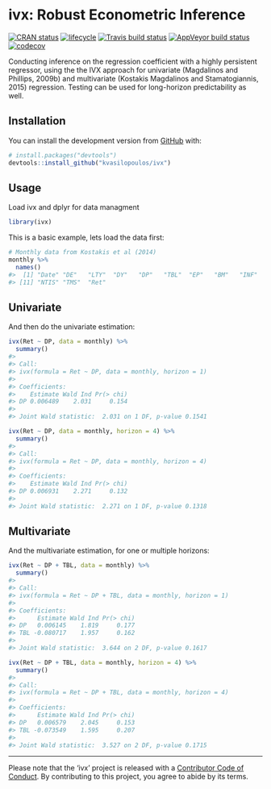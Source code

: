 
# ivx: Robust Econometric Inference

[![CRAN
status](https://www.r-pkg.org/badges/version/ivx)](https://cran.r-project.org/package=ivx)
[![lifecycle](https://img.shields.io/badge/lifecycle-experimental-orange.svg)](https://www.tidyverse.org/lifecycle/#experimental)
[![Travis build
status](https://travis-ci.org/kvasilopoulos/ivx.svg?branch=master)](https://travis-ci.org/kvasilopoulos/ivx)
[![AppVeyor build
status](https://ci.appveyor.com/api/projects/status/github/kvasilopoulos/ivx?branch=master&svg=true)](https://ci.appveyor.com/project/kvasilopoulos/ivx)
[![codecov](https://codecov.io/gh/kvasilopoulos/ivx/branch/master/graph/badge.svg)](https://codecov.io/gh/kvasilopoulos/ivx)

Conducting inference on the regression coefficient with a highly
persistent regressor, using the the IVX approach for univariate
(Magdalinos and Phillips, 2009b) and multivariate (Kostakis Magdalinos
and Stamatogiannis, 2015) regression. Testing can be used for
long-horizon predictability as well.

## Installation

You can install the development version from
[GitHub](https://github.com/) with:

``` r
# install.packages("devtools")
devtools::install_github("kvasilopoulos/ivx")
```

## Usage

Load ivx and dplyr for data managment

``` r
library(ivx)
```

This is a basic example, lets load the data first:

``` r
# Monthly data from Kostakis et al (2014)
monthly %>%
  names()
#>  [1] "Date" "DE"   "LTY"  "DY"   "DP"   "TBL"  "EP"   "BM"   "INF"  "DFY" 
#> [11] "NTIS" "TMS"  "Ret"
```

## Univariate

And then do the univariate estimation:

``` r
ivx(Ret ~ DP, data = monthly) %>% 
  summary()
#> 
#> Call:
#> ivx(formula = Ret ~ DP, data = monthly, horizon = 1)
#> 
#> Coefficients:
#>    Estimate Wald Ind Pr(> chi)
#> DP 0.006489    2.031     0.154
#> 
#> Joint Wald statistic:  2.031 on 1 DF, p-value 0.1541

ivx(Ret ~ DP, data = monthly, horizon = 4) %>% 
  summary()
#> 
#> Call:
#> ivx(formula = Ret ~ DP, data = monthly, horizon = 4)
#> 
#> Coefficients:
#>    Estimate Wald Ind Pr(> chi)
#> DP 0.006931    2.271     0.132
#> 
#> Joint Wald statistic:  2.271 on 1 DF, p-value 0.1318
```

## Multivariate

And the multivariate estimation, for one or multiple horizons:

``` r
ivx(Ret ~ DP + TBL, data = monthly) %>% 
  summary()
#> 
#> Call:
#> ivx(formula = Ret ~ DP + TBL, data = monthly, horizon = 1)
#> 
#> Coefficients:
#>      Estimate Wald Ind Pr(> chi)
#> DP   0.006145    1.819     0.177
#> TBL -0.080717    1.957     0.162
#> 
#> Joint Wald statistic:  3.644 on 2 DF, p-value 0.1617

ivx(Ret ~ DP + TBL, data = monthly, horizon = 4) %>% 
  summary()
#> 
#> Call:
#> ivx(formula = Ret ~ DP + TBL, data = monthly, horizon = 4)
#> 
#> Coefficients:
#>      Estimate Wald Ind Pr(> chi)
#> DP   0.006579    2.045     0.153
#> TBL -0.073549    1.595     0.207
#> 
#> Joint Wald statistic:  3.527 on 2 DF, p-value 0.1715
```

-----

Please note that the ‘ivx’ project is released with a [Contributor Code
of Conduct](.github/CODE_OF_CONDUCT.md). By contributing to this
project, you agree to abide by its terms.
